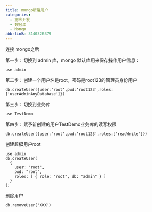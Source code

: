 ```yaml
---
title: mongo新建用户
categories:
  - 技术开发
  - 数据库
  - Mongo
abbrlink: 3140326379
---
```


连接 mongo之后

第一步：切换到 admin 库，mongo 默认库用来保存操作用户信息：

```shell
use admin
```

第二步：创建一个用户名是root，密码是root123的管理员身份用户

```shell
db.createUser({user:'root',pwd:'root123',roles:['userAdminAnyDatabase']})
```

第三步：切换到业务库

```shell
use TestDemo
```

第四步：赋予新创建的用户TestDemo业务库的读写权限

```shell
db.createUser({user:'root',pwd:'root123',roles:['readWrite']})
```

创建超极用户root

```shell
use admin
db.createUser(
  {
    user: "root",
    pwd: "root",
    roles: [ { role: "root", db: "admin" } ]
  }
);
```

删除用户

```
db.removeUser('XXX')            
```

